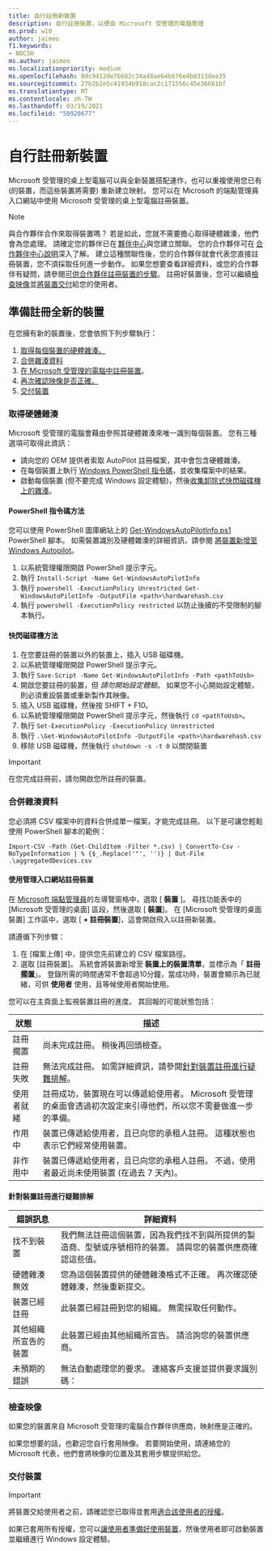 ```yaml
---
title: 自行註冊新裝置
description: 自行註冊裝置，以便由 Microsoft 受管理的電腦管理
ms.prod: w10
author: jaimeo
f1.keywords:
- NOCSH
ms.author: jaimeo
ms.localizationpriority: medium
ms.openlocfilehash: 8dc9412de7b682c34a48ae64b676e4b0313dea35
ms.sourcegitcommit: 27b2b2e5c41934b918cac2c171556c45e36661bf
ms.translationtype: MT
ms.contentlocale: zh-TW
ms.lasthandoff: 03/19/2021
ms.locfileid: "50920677"
---
```

# <a name="register-new-devices-yourself"></a>自行註冊新裝置

Microsoft 受管理的桌上型電腦可以與全新裝置搭配運作，也可以重複使用您已有 (的裝置，而這些裝置將需要) 重新建立映射。 您可以在 Microsoft 的端點管理員入口網站中使用 Microsoft 受管理的桌上型電腦註冊裝置。

> [!NOTE]
> 與合作夥伴合作來取得裝置嗎？ 若是如此，您就不需要擔心取得硬體雜湊，他們會為您處理。 請確定您的夥伴已在 [夥伴中心](https://partner.microsoft.com/dashboard)與您建立關聯。 您的合作夥伴可在 [合作夥伴中心說明](/partner-center/request-a-relationship-with-a-customer)深入了解。 建立這種關聯性後，您的合作夥伴就會代表您直接註冊裝置，您不須採取任何進一步動作。 如果您想要查看詳細資料，或您的合作夥伴有疑問，請參閱[可供合作夥伴註冊裝置的步驟](register-devices-partner.md)。 註冊好裝置後，您可以繼續[檢查映像](#check-the-image)並[將裝置交付](#deliver-the-device)給您的使用者。

## <a name="prepare-to-register-brand-new-devices"></a>準備註冊全新的裝置


在您擁有新的裝置後，您會依照下列步驟執行：

1. [取得每個裝置的硬體雜湊。](#obtain-the-hardware-hash)
2. [合併雜湊資料](#merge-hash-data)
3. [在 Microsoft 受管理的電腦中註冊裝置](#register-devices-by-using-the-admin-portal)。
4. [再次確認映像是否正確。](#check-the-image)
5. [交付裝置](#deliver-the-device)

### <a name="obtain-the-hardware-hash"></a>取得硬體雜湊

Microsoft 受管理的電腦會藉由參照其硬體雜湊來唯一識別每個裝置。 您有三種選項可取得此資訊：

- 請向您的 OEM 提供者索取 AutoPilot 註冊檔案，其中會包含硬體雜湊。
- 在每個裝置上執行 [Windows PowerShell 指令碼](#powershell-script-method)，並收集檔案中的結果。
- 啟動每個裝置 (但不要完成 Windows 設定體驗)，然後[收集卸除式快閃磁碟機上的雜湊](#flash-drive-method)。

#### <a name="powershell-script-method"></a>PowerShell 指令碼方法

您可以使用 PowerShell 圖庫網站上的 [Get-WindowsAutoPilotInfo.ps1](https://www.powershellgallery.com/packages/Get-WindowsAutoPilotInfo) PowerShell 腳本。 如需裝置識別及硬體雜湊的詳細資訊，請參閱 [將裝置新增至 Windows Autopilot](/mem/autopilot/add-devices#device-identification)。

1.  以系統管理權限開啟 PowerShell 提示字元。
2.  執行 `Install-Script -Name Get-WindowsAutoPilotInfo`
3.  執行 `powershell -ExecutionPolicy Unrestricted Get-WindowsAutoPilotInfo -OutputFile <path>\hardwarehash.csv`
4.  執行 `powershell -ExecutionPolicy restricted` 以防止後續的不受限制的腳本執行。


#### <a name="flash-drive-method"></a>快閃磁碟機方法

1. 在您要註冊的裝置以外的裝置上，插入 USB 磁碟機。
2. 以系統管理權限開啟 PowerShell 提示字元。
3. 執行 `Save-Script -Name Get-WindowsAutoPilotInfo -Path <pathToUsb>`
4. 開啟您要註冊的裝置，但 *請勿開始設定體驗*。 如果您不小心開始設定體驗，則必須重設裝置或重新製作其映像。
5. 插入 USB 磁碟機，然後按 SHIFT + F10。
6. 以系統管理權限開啟 PowerShell 提示字元，然後執行 `cd <pathToUsb>`。
7. 執行 `Set-ExecutionPolicy -ExecutionPolicy Unrestricted`
8. 執行 `.\Get-WindowsAutoPilotInfo -OutputFile <path>\hardwarehash.csv`
9. 移除 USB 磁碟機，然後執行 `shutdown -s -t 0` 以關閉裝置

>[!IMPORTANT]
>在您完成註冊前，請勿開啟您所註冊的裝置。 


### <a name="merge-hash-data"></a>合併雜湊資料

您必須將 CSV 檔案中的資料合併成單一檔案，才能完成註冊。 以下是可讓您輕鬆使用 PowerShell 腳本的範例：

`Import-CSV -Path (Get-ChildItem -Filter *.csv) | ConvertTo-Csv -NoTypeInformation | % {$_.Replace('"', '')} | Out-File .\aggregatedDevices.csv`


#### <a name="register-devices-by-using-the-admin-portal"></a>使用管理入口網站註冊裝置

在 [Microsoft 端點管理員](https://endpoint.microsoft.com/)的左導覽窗格中，選取 [ **裝置** ]。 尋找功能表中的 [Microsoft 受管理的桌面] 區段，然後選取 [ **裝置**]。 在 [Microsoft 受管理的桌面裝置] 工作區中，選取 [ **+ 註冊裝置**]，這會開啟飛入以註冊新裝置。

<!-- [![Fly-in after selecting Register devices, listing devices with columns for assigned users, serial number, status, last-seen date, and age](../../media/new-registration-ui.png)](../../media/new-registration-ui.png) -->


<!--Registering any existing devices with Managed Desktop will completely re-image them; make sure you've backed up any important data prior to starting the registration process.-->


請遵循下列步驟：

1. 在 [檔案上傳] 中，提供您先前建立的 CSV 檔案路徑。
3. 選取 [註冊裝置]。 系統會將裝置新增至 **裝置上的裝置清單**，並標示為「 **註冊擱置**」。 登錄所需的時間通常不會超過10分鐘，當成功時，裝置會顯示為已就緒，可供 **使用者** 使用，且等候使用者開始使用。


您可以在主頁面上監視裝置註冊的進度。 其回報的可能狀態包括：

| 狀態 | 描述 |
|---------------|-------------|
| 註冊擱置 | 尚未完成註冊。 稍後再回頭檢查。 |
| 註冊失敗 | 無法完成註冊。 如需詳細資訊，請參閱[針對裝置註冊進行疑難排解](#troubleshooting-device-registration)。 |
| 使用者就緒 | 註冊成功，裝置現在可以傳遞給使用者。 Microsoft 受管理的桌面會透過初次設定來引導他們，所以您不需要做進一步的準備。 |
| 作用中 | 裝置已傳遞給使用者，且已向您的承租人註冊。 這種狀態也表示它們經常使用裝置。 |
| 非作用中 | 裝置已傳遞給使用者，且已向您的承租人註冊。 不過，使用者最近尚未使用裝置 (在過去 7 天內)。  | 

#### <a name="troubleshooting-device-registration"></a>針對裝置註冊進行疑難排解

| 錯誤訊息 | 詳細資料 |
|---------------|-------------|
| 找不到裝置 | 我們無法註冊這個裝置，因為我們找不到與所提供的製造商、型號或序號相符的裝置。 請與您的裝置供應商確認這些值。 |
| 硬體雜湊無效 | 您為這個裝置提供的硬體雜湊格式不正確。 再次確認硬體雜湊，然後重新提交。 |
| 裝置已經註冊 | 此裝置已經註冊到您的組織。 無需採取任何動作。 |
| 其他組織所宣告的裝置 | 此裝置已經由其他組織所宣告。 請洽詢您的裝置供應商。 |
| 未預期的錯誤 | 無法自動處理您的要求。 連絡客戶支援並提供要求識別碼：<requestId> |

### <a name="check-the-image"></a>檢查映像

如果您的裝置來自 Microsoft 受管理的電腦合作夥伴供應商，映射應是正確的。

如果您想要的話，也歡迎您自行套用映像。 若要開始使用，請連絡您的 Microsoft 代表，他們會將映像的位置及其套用步驟提供給您。

### <a name="deliver-the-device"></a>交付裝置

> [!IMPORTANT]
> 將裝置交給使用者之前，請確認您已取得並套用[適合該使用者的授權](../get-ready/prerequisites.md)。

如果已套用所有授權，您可以[讓使用者準備好使用裝置](get-started-devices.md)，然後使用者即可啟動裝置並繼續進行 Windows 設定體驗。